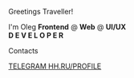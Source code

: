 Greetings Traveller!

I'm Oleg
<b>Frontend</b> @ <b>Web</b> @ <b>UI/UX</b>
<br>
<b>D E V E L O P E R</b>

Contacts

<a href="https://t.me/oleqqich">
  TELEGRAM
</a>


<a href="https://ryazan.hh.ru/resume/ba629630ff0c0fd5470039ed1f5a70574b3654">
  HH.RU/PROFILE
</a>



